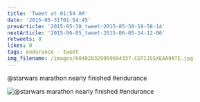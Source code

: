 ```yaml
---
title: 'Tweet at 01:54 AM'
date: '2015-05-31T01:54:45'
prevArticle: '2015-05-30_tweet-2015-05-30-19-58-14'
nextArticle: '2015-06-05_tweet-2015-06-05-14-12-06'
retweets: 0
likes: 0
tags: endurance - tweet
img_filename: /images/604828329959694337-CGTIJS5XEAA9ATE.jpg
---
```

@starwars marathon nearly finished #endurance

![@starwars marathon nearly finished #endurance](/images/604828329959694337-CGTIJS5XEAA9ATE.jpg "@starwars marathon nearly finished #endurance")